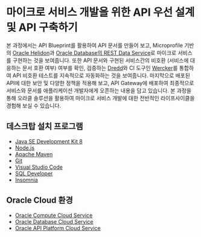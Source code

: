 # 마이크로 서비스 개발을 위한 API 우선 설계 및 API 구축하기

본 과정에서는 API Blueprint를 활용하여 API 문서를 만들어 보고, Microprofile 기반의 [Oracle Helidon](http://helidon.io)과 [Oracle Database의 REST Data Service](https://www.oracle.com/database/technologies/appdev/rest.html)로 마이크로 서비스를 구현하는 것을 보여줍니다. 
또한 API 문서와 구현된 서비스간의 비호환 (서비스에 대응하는 문서 호환 여부) 여부를 확인, 검증하는 [Dredd](https://github.com/apiaryio/dredd)와 CI 도구인 [Wercker](https://app.wercker.com/)를 통합하여 API 비호환 테스트를 지속적으로 자동화하는 것을 보여줍니다.
마지막으로 배포된 API에 대한 보안 및 다양한 정책을 적용해 보고, API Gateway에 배포하여 최종적으로 서비스와 문서를 애플리케이션 개발자에게 오픈하는 내용을 담고 있습니다.
본 과정을 통해 오라클 솔루션을 활용하여 마이크로 서비스 개발에 대한 전반적인 라이프사이클을 경험해 보실 수 있습니다.

## 데스크탑  설치 프로그램
* [Java SE Development Kit 8](https://www.oracle.com/technetwork/java/javase/downloads/jdk8-downloads-2133151.html)
* [Node.js](https://nodejs.org/ko/download)
* [Apache Maven](https://maven.apache.org/download.cgi)
* [Git](https://git-scm.com/download/win)
* [Visual Studio Code](https://code.visualstudio.com/download)
* [SQL Developer](https://www.oracle.com/technetwork/developer-tools/sql-developer/downloads/index.html)
* [Insomnia](https://insomnia.rest/download)

## Oracle Cloud 환경
* [Oracle Compute Cloud Service](https://cloud.oracle.com/ko_KR/compute)
* [Oracle Database Cloud Service](https://cloud.oracle.com/ko_KR/database)
* [Oracle API Platform Cloud Service](https://cloud.oracle.com/ko_KR/api-platform)
